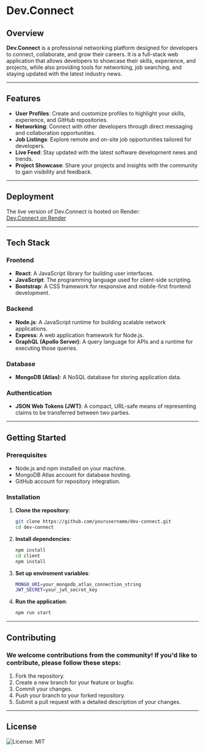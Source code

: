 # Dev.Connect

## Overview  
**Dev.Connect** is a professional networking platform designed for developers to connect, collaborate, and grow their careers. It is a full-stack web application that allows developers to showcase their skills, experience, and projects, while also providing tools for networking, job searching, and staying updated with the latest industry news.

---

## Features  
- **User Profiles**: Create and customize profiles to highlight your skills, experience, and GitHub repositories.  
- **Networking**: Connect with other developers through direct messaging and collaboration opportunities.  
- **Job Listings**: Explore remote and on-site job opportunities tailored for developers.  
- **Live Feed**: Stay updated with the latest software development news and trends.  
- **Project Showcase**: Share your projects and insights with the community to gain visibility and feedback.  

---

## Deployment  
The live version of Dev.Connect is hosted on Render:  
[Dev.Connect on Render](https://dev-connect-1-eiz8.onrender.com/)

---

## Tech Stack  

### Frontend  
- **React**: A JavaScript library for building user interfaces.  
- **JavaScript**: The programming language used for client-side scripting.  
- **Bootstrap**: A CSS framework for responsive and mobile-first frontend development.  

### Backend  
- **Node.js**: A JavaScript runtime for building scalable network applications.  
- **Express**: A web application framework for Node.js.  
- **GraphQL (Apollo Server)**: A query language for APIs and a runtime for executing those queries.  

### Database  
- **MongoDB (Atlas)**: A NoSQL database for storing application data.  

### Authentication  
- **JSON Web Tokens (JWT)**: A compact, URL-safe means of representing claims to be transferred between two parties.  

---

## Getting Started  

### Prerequisites  
- Node.js and npm installed on your machine.  
- MongoDB Atlas account for database hosting.  
- GitHub account for repository integration.  

### Installation  
1. **Clone the repository**:  
   ```bash  
   git clone https://github.com/yourusername/dev-connect.git  
   cd dev-connect  
2. **Install dependencies**:
   ```bash  
   npm install  
   cd client  
   npm install  
3. **Set up enviroment variables**:
   ```bash  
   MONGO_URI=your_mongodb_atlas_connection_string  
   JWT_SECRET=your_jwt_secret_key  
4. **Run the application**:
    ```bash  
   npm run start 

---

## Contributing

### We welcome contributions from the community! If you'd like to contribute, please follow these steps:
1. Fork the repository.
2. Create a new branch for your feature or bugfix.
3. Commit your changes.
4. Push your branch to your forked repository.
5. Submit a pull request with a detailed description of your changes.

---

## License
![License: MIT](https://img.shields.io/badge/License-MIT-yellow.svg)
